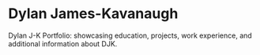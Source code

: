 # Dylan James-Kavanaugh
Dylan J-K Portfolio: showcasing education, projects, work experience, and additional information about DJK.
